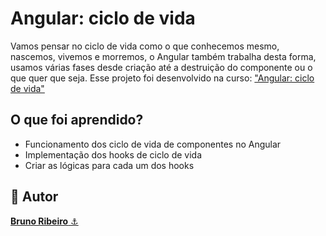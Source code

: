 # Angular: ciclo de vida
 
Vamos pensar no ciclo de vida como o que conhecemos mesmo, nascemos, vivemos e morremos, o Angular também trabalha desta forma, usamos várias fases desde criação até a destruição do componente ou o que quer que seja. Esse projeto foi desenvolvido na curso: <a href="https://cursos.alura.com.br/course/angular-ciclo-vida">"Angular: ciclo de vida"</a>

## O que foi aprendido?
- Funcionamento dos ciclo de vida de componentes no Angular
- Implementação dos hooks de ciclo de vida
- Criar as lógicas para cada um dos hooks

<h2>🧐 Autor</h2>
<a href="https://github.com/brdoliveira" title="Github"><b>Bruno Ribeiro</b> ⚓</a>

